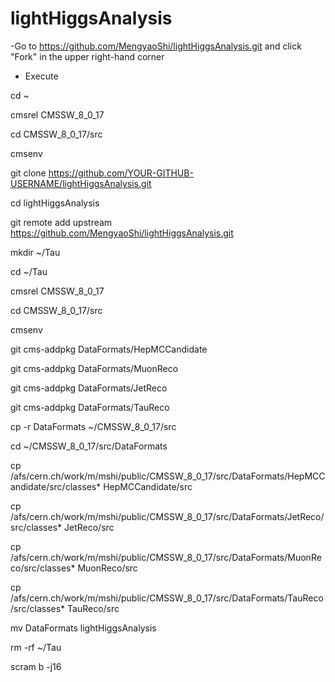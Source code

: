 # lightHiggsAnalysis

-Go to https://github.com/MengyaoShi/lightHiggsAnalysis.git and click "Fork" in the upper right-hand corner

- Execute

cd ~

cmsrel CMSSW_8_0_17

cd CMSSW_8_0_17/src

cmsenv

git clone https://github.com/YOUR-GITHUB-USERNAME/lightHiggsAnalysis.git

cd lightHiggsAnalysis

git remote add upstream https://github.com/MengyaoShi/lightHiggsAnalysis.git

mkdir ~/Tau

cd ~/Tau

cmsrel CMSSW_8_0_17

cd CMSSW_8_0_17/src

cmsenv

git cms-addpkg DataFormats/HepMCCandidate

git cms-addpkg DataFormats/MuonReco

git cms-addpkg DataFormats/JetReco

git cms-addpkg DataFormats/TauReco

cp -r DataFormats ~/CMSSW_8_0_17/src

cd ~/CMSSW_8_0_17/src/DataFormats

cp /afs/cern.ch/work/m/mshi/public/CMSSW_8_0_17/src/DataFormats/HepMCCandidate/src/classes* HepMCCandidate/src

cp /afs/cern.ch/work/m/mshi/public/CMSSW_8_0_17/src/DataFormats/JetReco/src/classes* JetReco/src

cp /afs/cern.ch/work/m/mshi/public/CMSSW_8_0_17/src/DataFormats/MuonReco/src/classes* MuonReco/src

cp /afs/cern.ch/work/m/mshi/public/CMSSW_8_0_17/src/DataFormats/TauReco/src/classes* TauReco/src

mv DataFormats lightHiggsAnalysis

rm -rf ~/Tau

scram b -j16

